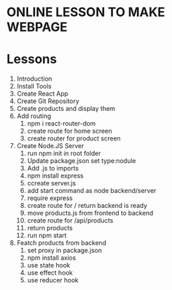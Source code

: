 # ONLINE LESSON TO MAKE WEBPAGE

# Lessons

1. Introduction
2. Install Tools
3. Create React App
4. Create Git Repository
5. Create products and display them
6. Add routing
   1. npm i react-router-dom
   2. create route for home screen
   3. create router for product screen
7. Create Node.JS Server
   1. run npm init in root folder
   2. Update package.json set type:nodule
   3. Add .js to imports
   4. npm install express
   5. ccreate server.js
   6. add start command as node backend/server
   7. require express
   8. create route for / return backend is ready
   9. move products.js from frontend to backend
   10. create route for /api/products
   11. return products
   12. run npm start
8. Featch products from backend
   1. set proxy in package.json
   2. npm install axios
   3. use state hook
   4. use effect hook
   5. use reducer hook

